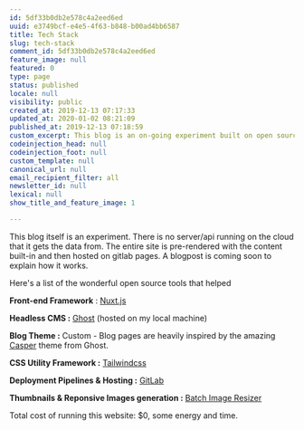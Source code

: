 ```yaml
---
id: 5df33b0db2e578c4a2eed6ed
uuid: e3749bcf-e4e5-4f63-b848-b00ad4bb6587
title: Tech Stack
slug: tech-stack
comment_id: 5df33b0db2e578c4a2eed6ed
feature_image: null
featured: 0
type: page
status: published
locale: null
visibility: public
created_at: 2019-12-13 07:17:33
updated_at: 2020-01-02 08:21:09
published_at: 2019-12-13 07:18:59
custom_excerpt: This blog is an on-going experiment built on open source tech
codeinjection_head: null
codeinjection_foot: null
custom_template: null
canonical_url: null
email_recipient_filter: all
newsletter_id: null
lexical: null
show_title_and_feature_image: 1

---
```


This blog itself is an experiment. There is no server/api running on the cloud that it gets the data from. The entire site is pre-rendered with the content built-in and then hosted on gitlab pages. A blogpost is coming soon to explain how it works.

Here's a list of the wonderful open source tools that helped

**Front-end Framework** : [Nuxt.js](http://nuxtjs.org/)

**Headless CMS :** [Ghost](http://ghost.org/) (hosted on my local machine)

**Blog Theme :** Custom \- Blog pages are heavily inspired by the amazing [Casper](https://github.com/TryGhost/Casper) theme from Ghost.

**CSS Utility Framework :** [Tailwindcss](https://www.npmjs.com/package/batch-image-resizer)

**Deployment Pipelines & Hosting :** [GitLab](https://gitlab.com/)

**Thumbnails & Reponsive Images generation :** [Batch Image Resizer](https://www.npmjs.com/package/batch-image-resizer)

Total cost of running this website: $0, some energy and time.